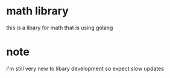 # math library 
this is a libary for math that is using golang
# note
I'm still very new to libary development so expect slow updates
